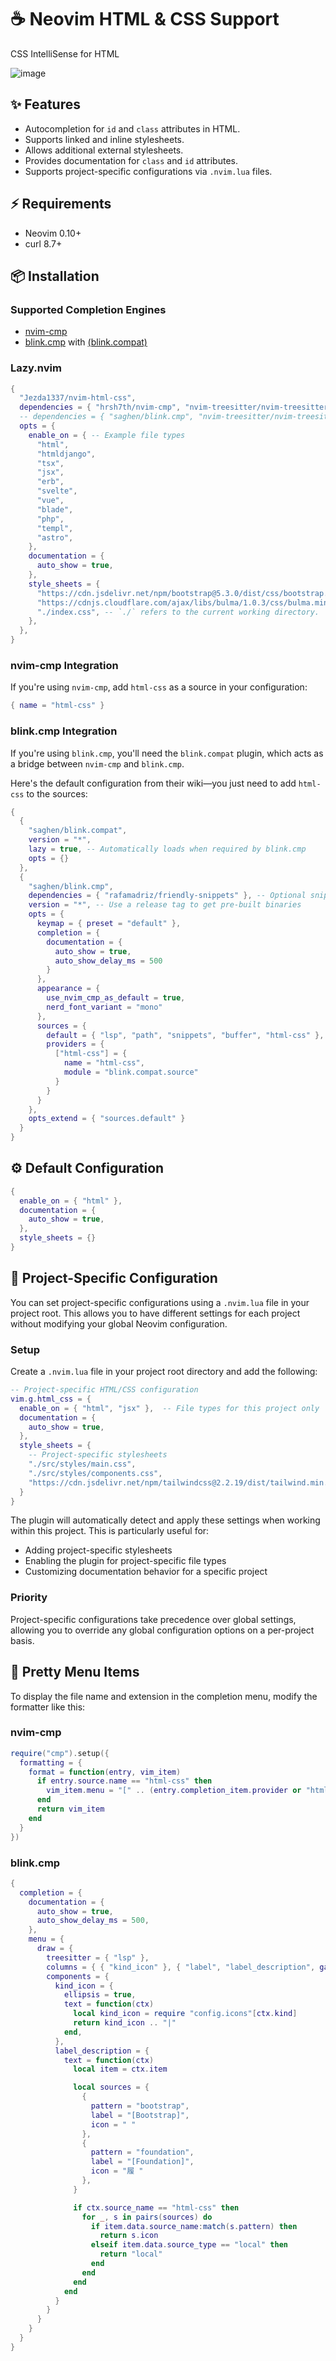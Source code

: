 # ☕ Neovim HTML & CSS Support  

CSS IntelliSense for HTML  

![image](https://github.com/user-attachments/assets/c2e49c08-ca03-42f4-a973-6330ae211da3)  

## ✨ Features  

- Autocompletion for `id` and `class` attributes in HTML.  
- Supports linked and inline stylesheets.  
- Allows additional external stylesheets.  
- Provides documentation for `class` and `id` attributes.  
- Supports project-specific configurations via `.nvim.lua` files.

## ⚡️ Requirements  

- Neovim 0.10+  
- curl 8.7+  

## 📦 Installation  

### Supported Completion Engines  

- [nvim-cmp](https://github.com/hrsh7th/nvim-cmp)  
- [blink.cmp](https://github.com/saghen/blink.cmp) with [(blink.compat)](https://github.com/saghen/blink.compat)  

### Lazy.nvim  

```lua
{
  "Jezda1337/nvim-html-css",
  dependencies = { "hrsh7th/nvim-cmp", "nvim-treesitter/nvim-treesitter" }, -- Use this if you're using nvim-cmp
  -- dependencies = { "saghen/blink.cmp", "nvim-treesitter/nvim-treesitter" }, -- Use this if you're using blink.cmp
  opts = {
    enable_on = { -- Example file types
      "html",
      "htmldjango",
      "tsx",
      "jsx",
      "erb",
      "svelte",
      "vue",
      "blade",
      "php",
      "templ",
      "astro",
    },
    documentation = {
      auto_show = true,
    },
    style_sheets = {
      "https://cdn.jsdelivr.net/npm/bootstrap@5.3.0/dist/css/bootstrap.min.css",
      "https://cdnjs.cloudflare.com/ajax/libs/bulma/1.0.3/css/bulma.min.css",
      "./index.css", -- `./` refers to the current working directory.
    },
  },
}
```

### nvim-cmp Integration  

If you're using `nvim-cmp`, add `html-css` as a source in your configuration:  

```lua
{ name = "html-css" }
```

### blink.cmp Integration  

If you're using `blink.cmp`, you'll need the `blink.compat` plugin, which acts as a bridge between `nvim-cmp` and `blink.cmp`.  

Here's the default configuration from their wiki—you just need to add `html-css` to the sources:  

```lua
{
  {
    "saghen/blink.compat",
    version = "*",
    lazy = true, -- Automatically loads when required by blink.cmp
    opts = {}
  },
  {
    "saghen/blink.cmp",
    dependencies = { "rafamadriz/friendly-snippets" }, -- Optional snippet support
    version = "*", -- Use a release tag to get pre-built binaries
    opts = {
      keymap = { preset = "default" },
      completion = {
        documentation = {
          auto_show = true,
          auto_show_delay_ms = 500
        }
      },
      appearance = {
        use_nvim_cmp_as_default = true,
        nerd_font_variant = "mono"
      },
      sources = {
        default = { "lsp", "path", "snippets", "buffer", "html-css" },
        providers = {
          ["html-css"] = {
            name = "html-css",
            module = "blink.compat.source"
          }
        }
      }
    },
    opts_extend = { "sources.default" }
  }
}
```

## ⚙ Default Configuration  

```lua
{
  enable_on = { "html" },
  documentation = {
    auto_show = true,
  },
  style_sheets = {}
}
```

## 🔧 Project-Specific Configuration

You can set project-specific configurations using a `.nvim.lua` file in your project root. This allows you to have different settings for each project without modifying your global Neovim configuration.

### Setup

Create a `.nvim.lua` file in your project root directory and add the following:

```lua
-- Project-specific HTML/CSS configuration
vim.g.html_css = {
  enable_on = { "html", "jsx" },  -- File types for this project only
  documentation = {
    auto_show = true,
  },
  style_sheets = {
    -- Project-specific stylesheets
    "./src/styles/main.css",
    "./src/styles/components.css",
    "https://cdn.jsdelivr.net/npm/tailwindcss@2.2.19/dist/tailwind.min.css",
  }
}
```

The plugin will automatically detect and apply these settings when working within this project. This is particularly useful for:

- Adding project-specific stylesheets
- Enabling the plugin for project-specific file types
- Customizing documentation behavior for a specific project

### Priority

Project-specific configurations take precedence over global settings, allowing you to override any global configuration options on a per-project basis.

## 🤩 Pretty Menu Items  

To display the file name and extension in the completion menu, modify the formatter like this:  

### nvim-cmp
```lua
require("cmp").setup({
  formatting = {
    format = function(entry, vim_item)
      if entry.source.name == "html-css" then
        vim_item.menu = "[" .. (entry.completion_item.provider or "html-css") .. "]"
      end
      return vim_item
    end
  }
})
```

### blink.cmp
```lua
{
  completion = {
    documentation = {
      auto_show = true,
      auto_show_delay_ms = 500,
    },
    menu = {
      draw = {
        treesitter = { "lsp" },
        columns = { { "kind_icon" }, { "label", "label_description", gap = 1 } },
        components = {
          kind_icon = {
            ellipsis = true,
            text = function(ctx)
              local kind_icon = require "config.icons"[ctx.kind]
              return kind_icon .. "|"
            end,
          },
          label_description = {
            text = function(ctx)
              local item = ctx.item

              local sources = {
                {
                  pattern = "bootstrap",
                  label = "[Bootstrap]",
                  icon = " "
                },
                {
                  pattern = "foundation",
                  label = "[Foundation]",
                  icon = "履 "
                },
              }

              if ctx.source_name == "html-css" then
                for _, s in pairs(sources) do
                  if item.data.source_name:match(s.pattern) then
                    return s.icon
                  elseif item.data.source_type == "local" then
                    return "local"
                  end
                end
              end
            end
          }
        }
      }
    }
  }
}
```
